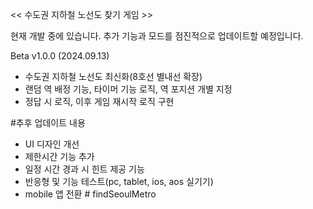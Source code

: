 << 수도권 지하철 노선도 찾기 게임 >>

현재 개발 중에 있습니다. 추가 기능과 모드를 점진적으로 업데이트할 예정입니다.

Beta v1.0.0 (2024.09.13)
- 수도권 지하철 노선도 최신화(8호선 별내선 확장)
- 랜덤 역 배정 기능, 타이머 기능 로직, 역 포지션 개별 지정
- 정답 시 로직, 이후 게임 재시작 로직 구현

#추후 업데이트 내용
- UI 디자인 개선
- 제한시간 기능 추가
- 일정 시간 경과 시 힌트 제공 기능
- 반응형 및 기능 테스트(pc, tablet, ios, aos 실기기)
- mobile 앱 전환
#   f i n d S e o u l M e t r o  
 